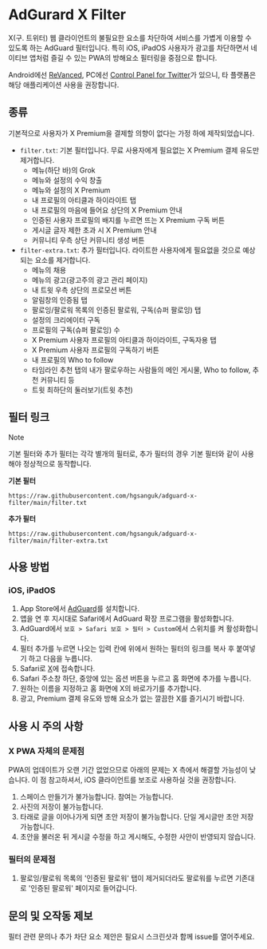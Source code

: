 # AdGurard X Filter
X(구. 트위터) 웹 클라이언트의 불필요한 요소를 차단하여 서비스를 가볍게 이용할 수 있도록 하는 AdGuard 필터입니다. 특히 iOS, iPadOS 사용자가 광고를 차단하면서 네이티브 앱처럼 즐길 수 있는 PWA의 방해요소 필터링을 중점으로 합니다.

Android에선 [ReVanced](https://revanced.app/patches?pkg=com.twitter.android), PC에선 [Control Panel for Twitter](https://github.com/insin/control-panel-for-twitter)가 있으니, 타 플랫폼은 해당 애플리케이션 사용을 권장합니다.

## 종류
기본적으로 사용자가 X Premium을 결제할 의향이 없다는 가정 하에 제작되었습니다. 
* `filter.txt`: 기본 필터입니다. 무료 사용자에게 필요없는 X Premium 결제 유도만 제거합니다.
  * 메뉴(하단 바)의 Grok
  * 메뉴와 설정의 수익 창출
  * 메뉴와 설정의 X Premium
  * 내 프로필의 아티클과 하이라이트 탭
  * 내 프로필의 마음에 들어요 상단의 X Premium 안내
  * 인증된 사용자 프로필의 배지를 누르면 뜨는 X Premium 구독 버튼
  * 게시글 글자 제한 초과 시 X Premium 안내
  * 커뮤니티 우측 상단 커뮤니티 생성 버튼
* `filter-extra.txt`: 추가 필터입니다. 라이트한 사용자에게 필요없을 것으로 예상되는 요소를 제거합니다.
  * 메뉴의 채용
  * 메뉴의 광고(광고주의 광고 관리 페이지)
  * 내 트윗 우측 상단의 프로모션 버튼
  * 알림창의 인증됨 탭
  * 팔로잉/팔로워 목록의 인증된 팔로워, 구독(슈퍼 팔로잉) 탭
  * 설정의 크리에이터 구독
  * 프로필의 구독(슈퍼 팔로잉) 수
  * X Premium 사용자 프로필의 아티클과 하이라이트, 구독자용 탭
  * X Premium 사용자 프로필의 구독하기 버튼
  * 내 프로필의 Who to follow
  * 타임라인 추천 탭의 내가 팔로우하는 사람들의 메인 게시물, Who to follow, 추천 커뮤니티 등
  * 트윗 최하단의 둘러보기(트윗 추천)

## 필터 링크
> [!NOTE]
> 기본 필터와 추가 필터는 각각 별개의 필터로, 추가 필터의 경우 기본 필터와 같이 사용해야 정상적으로 동작합니다.

**기본 필터**
```
https://raw.githubusercontent.com/hgsanguk/adguard-x-filter/main/filter.txt
```
**추가 필터**
```
https://raw.githubusercontent.com/hgsanguk/adguard-x-filter/main/filter-extra.txt
```

## 사용 방법
### iOS, iPadOS
1. App Store에서 [AdGuard](https://apps.apple.com/us/app/adguard-adblock-privacy/id1047223162)를 설치합니다.
2. 앱을 연 후 지시대로 Safari에서 AdGuard 확장 프로그램을 활성화합니다.
3. AdGuard에서 `보호 > Safari 보호 > 필터 > Custom`에서 스위치를 켜 활성화합니다.
4. 필터 추가를 누르면 나오는 입력 칸에 위에서 원하는 필터의 링크를 복사 후 붙여넣기 하고 다음을 누릅니다.
5. Safari로 [X](https://x.com)에 접속합니다.
6. Safari 주소창 하단, 중앙에 있는 옵션 버튼을 누르고 홈 화면에 추가를 누릅니다.
7. 원하는 이름을 지정하고 홈 화면에 X의 바로가기를 추가합니다.
8. 광고, Premium 결제 유도와 방해 요소가 없는 깔끔한 X를 즐기시기 바랍니다.
 
## 사용 시 주의 사항
### X PWA 자체의 문제점
PWA의 업데이트가 오랜 기간 없었으므로 아래의 문제는 X 측에서 해결할 가능성이 낮습니다. 이 점 참고하셔서, iOS 클라이언트를 보조로 사용하실 것을 권장합니다.
1. 스페이스 만들기가 불가능합니다. 참여는 가능합니다.
2. 사진의 저장이 불가능합니다.
3. 타래로 글을 이어나가게 되면 초안 저장이 불가능합니다. 단일 게시글만 초안 저장 가능합니다.
4. 초안을 불러온 뒤 게시글 수정을 하고 게시해도, 수정한 사안이 반영되지 않습니다.

### 필터의 문제점
1. 팔로잉/팔로워 목록의 '인증된 팔로워' 탭이 제거되더라도 팔로워를 누르면 기존대로 '인증된 팔로워' 페이지로 들어갑니다.

## 문의 및 오작동 제보
필터 관련 문의나 추가 차단 요소 제안은 필요시 스크린샷과 함께 issue를 열어주세요.
